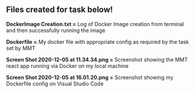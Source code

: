 ## Files created for task below!

**DockerImage Creation.txt =** Log of Docker Image creation from terminal and then successfully running the image

**Dockerfile =** My docker file with appropriate config as required by the task set by MMT


**Screen Shot 2020-12-05 at 11.34.34.png =** Screenshot showing the MMT react app running via Docker on my local machine

**Screen Shot 2020-12-05 at 16.01.20.png =** Screenshot showing my Dockerfile config on Visual Studio Code
